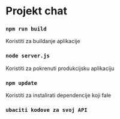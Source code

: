 # Projekt chat

### `npm run build`

Koristiti za buildanje aplikacije

### `node server.js`

Koristiti za pokrenuti produkcijsku aplikaciju

### `npm update`

Koristiti za instalirati dependencije koji fale

### `ubaciti kodove za svoj API`
